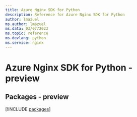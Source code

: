 ```yaml
---
title: Azure Nginx SDK for Python
description: Reference for Azure Nginx SDK for Python
author: lmazuel
ms.author: lmazuel
ms.data: 03/07/2023
ms.topic: reference
ms.devlang: python
ms.service: nginx
---
```

# Azure Nginx SDK for Python - preview
## Packages - preview
[!INCLUDE [packages](nginx-index.md)]